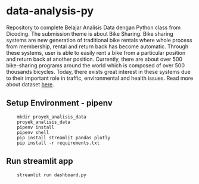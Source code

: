# data-analysis-py
Repository to complete Belajar Analisis Data dengan Python class from Dicoding. The submission theme is about Bike Sharing. Bike sharing systems are new generation of traditional bike rentals where whole process from membership, rental and return 
back has become automatic. Through these systems, user is able to easily rent a bike from a particular position and return 
back at another position. Currently, there are about over 500 bike-sharing programs around the world which is composed of 
over 500 thousands bicycles. Today, there exists great interest in these systems due to their important role in traffic, 
environmental and health issues. Read more about dataset [here](https://www.kaggle.com/datasets/lakshmi25npathi/bike-sharing-dataset/data).

## Setup Environment - pipenv
```
    mkdir proyek_analisis_data
    proyek_analisis_data
    pipenv install
    pipenv shell
    pip install streamlit pandas plotly
    pip install -r requirements.txt
```

## Run streamlit app
```
    streamlit run dashboard.py
```
